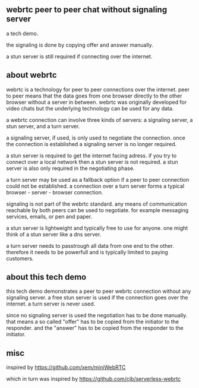 webrtc peer to peer chat without signaling server
-------------------------------------------------

a tech demo.

the signaling is done by copying offer and answer manually.

a stun server is still required if connecting over the internet.

about webrtc
------------

webrtc is a technology for peer to peer connections over the internet.
peer to peer means that the data goes from one browser directly
to the other browser without a server in between.
webrtc was originally developed for video chats but the underlying
technology can be used for any data.

a webrtc connection can involve three kinds of servers:
a signaling server, a stun server, and a turn server.

a signaling server, if used, is only used to negotiate the connection.
once the connection is established a signaling server is no longer required.

a stun server is required to get the internet facing adress.
if you try to connect over a local network then a stun server is not required.
a stun server is also only required in the negotiating phase.

a turn server may be used as a fallback option if a peer to peer connection
could not be established.
a connection over a turn server forms a typical
browser - server - browser connection.

signaling is not part of the webrtc standard.
any means of communication reachable by both peers can be used to negotiate.
for example messaging services, emails, or pen and paper.

a stun server is lightweight and typically free to use for anyone.
one might think of a stun server like a dns server.

a turn server needs to passtrough all data from one end to the other.
therefore it needs to be powerfull and is typically
limited to paying customers.

about this tech demo
--------------------

this tech demo demonstrates a peer to peer webrtc connection
without any signaling server.
a free stun server is used if the connection goes over the internet.
a turn server is never used.

since no signaling server is used the negotiation has to be done manually.
that means a so called "offer" has to be copied from the initiator to
the responder. and the "answer" has to be copied from the responder to
the initiator.

misc
----

inspired by https://github.com/xem/miniWebRTC

which in turn was inspired by https://github.com/cjb/serverless-webrtc

